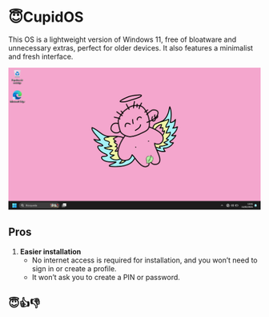 # 😇CupidOS
This OS is a lightweight version of Windows 11, free of bloatware and unnecessary extras, perfect for older devices. 
It also features a minimalist and fresh interface.

![screen-install](./Docs/Desktop.png)

## Pros
1. **Easier installation**
   - No internet access is required for installation, and you won’t need to sign in or create a profile.
   - It won’t ask you to create a PIN or password.
## 😇👍👎
